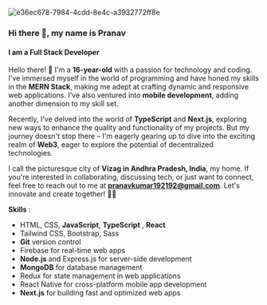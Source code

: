 
![e36ec678-7984-4cdd-8e4c-a3932772ff8e](https://github.com/Pranav1239/Pranav1239/assets/142288127/fc2d8912-ce5e-4922-92f1-895188eaafa1)

### Hi there 👋, my name is Pranav
#### I am a Full Stack Developer 

Hello there! 👋 I'm a **16-year-old** with a passion for technology and coding. I've immersed myself in the world of programming and have honed my skills in the **MERN Stack**, making me adept at crafting dynamic and responsive web applications. I've also ventured into **mobile development**, adding another dimension to my skill set.

Recently, I've delved into the world of **TypeScript** and **Next.js**, exploring new ways to enhance the quality and functionality of my projects. But my journey doesn't stop there – I'm eagerly gearing up to dive into the exciting realm of **Web3**, eager to explore the potential of decentralized technologies.

I call the picturesque city of **Vizag in Andhra Pradesh, India**, my home. If you're interested in collaborating, discussing tech, or just want to connect, feel free to reach out to me at **pranavkumar192192@gmail.com**. Let's innovate and create together! 🚀🌟
<br>

**Skills** :
<br>
- HTML, CSS, **JavaScript**, **TypeScript** , **React**
- Tailwind CSS, Bootstrap, Sass
- **Git** version control
- Firebase for real-time web apps
- **Node.js** and Express.js for server-side development
- **MongoDB** for database management
- Redux for state management in web applications
- React Native for cross-platform mobile app development
- **Next.js** for building fast and optimized web apps
